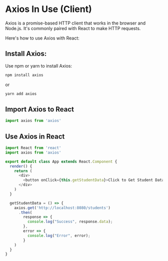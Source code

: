 # Axios In Use (Client)

Axios is a promise-based HTTP client that works in the browser and Node.js. It's commonly paired with React to make HTTP requests.

Here's how to use Axios with React:

## Install Axios:

Use npm or yarn to install Axios:

```bash
npm install axios
```

or

```bash
yarn add axios
```

## Import Axios to React
```javascript
import axios from 'axios'
```

## Use Axios in React

```javascript
import React from 'react'
import axios from 'axios'

export default class App extends React.Component {
  render() {
    return (
      <div>
        <button onClick={this.getStudentData}>Click to Get Student Data</button>
      </div>
    )
  }

  getStudentData = () => {
    axios.get('http://localhost:8080/students')
      .then(
        response => {
          console.log("Success", response.data);
        },
        error => {
          console.log("Error", error);
        }
    )
  }
}
```

